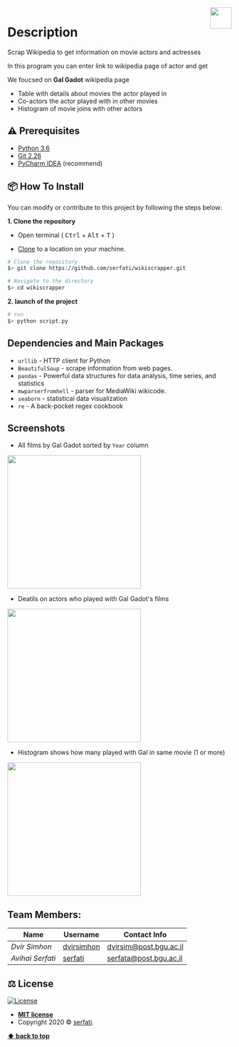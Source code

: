<img src="https://in.bgu.ac.il/marketing/graphics/BGU.sig3-he-en-white.png" height="48px" align="right" />  

# Description
Scrap Wikipedia to get information on movie actors and actresses

In this program you can enter link to wikipedia page of actor and get

We foucsed on **Gal Gadot** wikipedia page
* Table with details about movies the actor played in
* Co-actors the actor played with in other movies
* Histogram of movie joins with other actors

## ⚠️ Prerequisites  
  
- [Python 3.6](https://www.python.org/download/releases/2.7/)  
- [Git 2.26](https://git-scm.com/downloads/)  
- [PyCharm IDEA](https://www.jetbrains.com/pycharm/) (recommend)  

## 📦 How To Install  
  
You can modify or contribute to this project by following the steps below:  
  
**1. Clone the repository**  
  
- Open terminal ( <kbd>Ctrl</kbd> + <kbd>Alt</kbd> + <kbd>T</kbd> )  
  
- [Clone](https://help.github.com/en/github/creating-cloning-and-archiving-repositories/cloning-a-repository) to a location on your machine.  
 ```bash  
 # Clone the repository 
 $> git clone https://github.com/serfati/wikiscrapper.git  

 # Navigate to the directory 
 $> cd wikiscrapper
  ``` 
 
**2. launch of the project**  
  
 ```bash  
 # run 
 $> python script.py
 ```  

## Dependencies and Main Packages

- `urllib` -  HTTP client for Python
- `BeautifulSoup` - scrape information from web pages.
- `pandas` - Powerful data structures for data analysis, time series, and statistics
- `mwparserfromhell` - parser for MediaWiki wikicode.
- `seaborn` - statistical data visualization
- `re` - A back-pocket regex cookbook

## Screenshots

* All films by Gal Gadot sorted by `Year` column
<img src="https://res.cloudinary.com/serfati/image/upload/v1604487779/screely-1604487740256_exdwnn.png" height="300px"/>

* Deatils on actors who played with Gal Gadot's films
<img src="https://res.cloudinary.com/serfati/image/upload/v1604487779/screely-1604487669044_j5ms8q.png" height="300px"/>

* Histogram shows how many played with Gal in same movie (1 or more)
<img src="https://res.cloudinary.com/serfati/image/upload/v1604489061/screely-1604489046599_dgrxnv.png" height="300px"/>


## Team Members:

| Name             | Username                                    | Contact Info              | 
| ---------------- | ------------------------------------------- | ------------------------- | 
| _Dvir Simhon_    | [dvirsimhon](https://github.com/dvirsimhon) | dvirsim@post.bgu.ac.il    |  
| _Avihai Serfati_ | [serfati](https://github.com/serfati)       | serfata@post.bgu.ac.il    | 

## ⚖️ License

[![License](http://img.shields.io/:license-mit-blue.svg?style=flat-square)](http://badges.mit-license.org)

- **[MIT license](http://opensource.org/licenses/mit-license.php)**
- Copyright 2020 © <a href="https://github.com/serfati" target="_blank">serfati</a>.

**[⬆ back to top](#description)**

